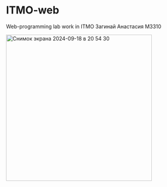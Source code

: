 # ITMO-web
Web-programming lab work in ITMO Загинай Анастасия M3310

<img width="399" alt="Снимок экрана 2024-09-18 в 20 54 30" src="https://github.com/user-attachments/assets/d15f3e11-0e5b-4aae-aeb0-f182454bcdea">


